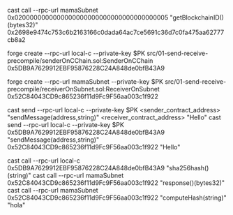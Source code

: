 

cast call --rpc-url mamaSubnet 0x0200000000000000000000000000000000000005 "getBlockchainID()(bytes32)" 
    0x2698e9474c753c6b2163166c0dada64ac7ce5691c36d7c0fa475aa62777cb8a2

forge create --rpc-url local-c --private-key $PK src/01-send-receive-precompile/senderOnCChain.sol:SenderOnCChain
    0x5DB9A7629912EBF95876228C24A848de0bfB43A9

forge create --rpc-url mamaSubnet --private-key $PK src/01-send-receive-precompile/receiverOnSubnet.sol:ReceiverOnSubnet
    0x52C84043CD9c865236f11d9Fc9F56aa003c1f922

cast send --rpc-url local-c --private-key $PK <sender_contract_address> "sendMessage(address,string)" <receiver_contract_address> "Hello"
    cast send --rpc-url local-c --private-key $PK 0x5DB9A7629912EBF95876228C24A848de0bfB43A9 "sendMessage(address,string)" 0x52C84043CD9c865236f11d9Fc9F56aa003c1f922 "Hello"

cast call --rpc-url local-c 0x5DB9A7629912EBF95876228C24A848de0bfB43A9 "sha256hash()(string)"
cast call --rpc-url mamaSubnet 0x52C84043CD9c865236f11d9Fc9F56aa003c1f922 "response()(bytes32)"
cast call --rpc-url mamaSubnet 0x52C84043CD9c865236f11d9Fc9F56aa003c1f922 "computeHash(string)" "hola"